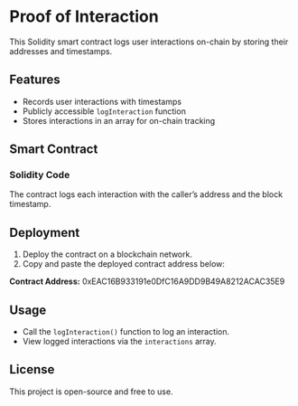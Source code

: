 # Proof of Interaction

This Solidity smart contract logs user interactions on-chain by storing their addresses and timestamps.

## Features
- Records user interactions with timestamps
- Publicly accessible `logInteraction` function
- Stores interactions in an array for on-chain tracking

## Smart Contract
### Solidity Code
The contract logs each interaction with the caller’s address and the block timestamp.

## Deployment
1. Deploy the contract on a blockchain network.
2. Copy and paste the deployed contract address below:

**Contract Address:** 0xEAC16B933191e0DfC16A9DD9B49A8212ACAC35E9

## Usage
- Call the `logInteraction()` function to log an interaction.
- View logged interactions via the `interactions` array.

## License
This project is open-source and free to use.

